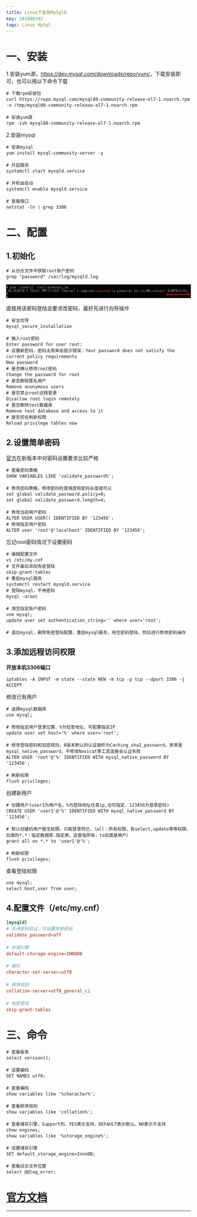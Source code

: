 ```yaml
---
title: Linux下安装MySql8
key: 201808192
tags: Linux MySql
---
```


# 一、安装

1.安装yum源，<https://dev.mysql.com/downloads/repo/yum/>，下载安装即可，也可以用以下命令下载

```shell
# 下载rpm安装包
curl https://repo.mysql.com/mysql80-community-release-el7-1.noarch.rpm -o /tmp/mysql80-community-release-el7-1.noarch.rpm

# 安装yum源
rpm -ivh mysql80-community-release-el7-1.noarch.rpm
```

2.安装mysql

```shell
# 安装mysql
yum install mysql-community-server -y

# 开启服务
systemctl start mysqld.service

# 开机自启动
systemctl enable mysqld.service

# 查看端口
netstat -ln | grep 3306
```

<!--more-->

# 二、配置

## 1.初始化

```shell
# 从日志文件中获取root账户密码
grep "password" /var/log/mysqld.log
```

![img](../myres/20180819/20180821000000005.png)

直接用该密码登陆会要求改密码，最好先进行向导操作

```shell
# 安全向导
mysql_secure_installation

# 输入root密码
Enter password for user root:
# 设置新密码，密码太简单会提示错误：Your password does not satisfy the current policy requirements
New password
# 是否确认修改root密码
Change the password for root
# 是否删除匿名用户
Remove anonymous users
# 是否禁止root远程登录
Disallow root login remotely
# 是否删除test数据库
Remove test database and access to it
# 是否现在刷新权限
Reload privilege tables now
```

## 2.设置简单密码

[官方](https://dev.mysql.com/doc/refman/8.0/en/validate-password.html)在新版本中对密码设置要求比较严格

```shell
# 查看密码策略
SHOW VARIABLES LIKE 'validate_password%';

# 修改密码策略，修改密码检查强度和密码长度就可以
set global validate_password.policy=0;
set global validate_password.length=4;

# 修改当前用户密码
ALTER USER USER() IDENTIFIED BY '123456';
# 修改指定用户密码
ALTER user 'root'@'localhost' IDENTIFIED BY '123456';
```

忘记root密码情况下设置密码

```shell
# 编辑配置文件
vi /etc/my.cnf
# 文件最后添加免密登陆
skip-grant-tables
# 重启mysql服务
systemctl restart mysqld.service
# 登陆mysql，不用密码
mysql -uroot

# 清空指定账户密码
use mysql;
update user set authentication_string='' where user='root';

# 退出mysql，删除免密登陆配置，重启mysql服务，用空密码登陆，然后进行修改密码操作
```

## 3.添加远程访问权限

**开放本机3306端口**

```shell
iptables -A INPUT -m state --state NEW -m tcp -p tcp --dport 3306 -j ACCEPT
```

修改已有用户

```shell
# 选择mysql数据库
use mysql;

# 修改指定用户登录位置，%为任意地址，可配置指定IP
update user set host='%' where user='root';

# 修改登陆密码和加密规则，8版本默认的认证插件为Caching_sha2_password，原来是mysql_native_password，不修改Navicat等工具连接会认证失败
ALTER USER 'root'@'%' IDENTIFIED WITH mysql_native_password BY '123456';

# 刷新权限
flush privileges;
```

创建新用户

```shell
# 创建用户(user1为用户名，%为登陆地址任意ip,也可指定，123456为登录密码)
CREATE USER 'user1'@'%' IDENTIFIED WITH mysql_native_password BY '123456';

# 默认创建的用户是无权限，只能登录而已，（all：所有权限，有select,update等等权限，后面的*.*：指定数据库.指定表，这里指所有，to后面是用户）
grant all on *.* to 'user1'@'%';

# 刷新权限
flush privileges;
```

查看登陆权限

```shell
use mysql;
select host,user from user;
```

## 4.配置文件（/etc/my.cnf）

```conf
[mysqld]
# 关闭密码验证，可设置简单密码
validate_password=off

# 存储引擎
default-storage-engine=INNODB

# 编码
character-set-server=utf8

# 排序规则
collation-server=utf8_general_ci

# 免密登陆
skip-grant-tables
```

# 三、命令

```shell
# 查看版本
select version();

# 设置编码
SET NAMES utf8;

# 查看编码
show variables like '%character%';

# 查看排序规则
show variables like 'collation%';

# 查看储存引擎，Support列，YES表示支持，DEFAULT表示默认，NO表示不支持
show engines;
show variables like '%storage_engine%';

# 设置储存引擎
SET default_storage_engine=InnoDB;

# 查看日志文件位置
select @@log_error;
```

# [官方文档](https://dev.mysql.com/doc/refman/8.0/en/)

---